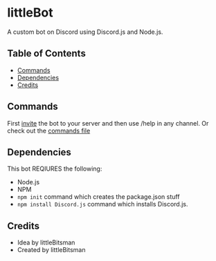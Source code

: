 # littleBot
A custom bot on Discord using Discord.js and Node.js.
## Table of Contents
* [Commands](#commands)
* [Dependencies](#dependencies)
* [Credits](#credits)

## Commands
First [invite](https://discordapp.com/oauth2/authorize?client_id=709823240264089611&scope=bot&permissions=8) the bot to your server and then use /help in any channel. Or check out the [commands file](commands.md)
## Dependencies
This bot REQIURES the following:
* Node.js
* NPM
* `npm init` command which creates the package.json stuff
* `npm install Discord.js` command which installs Discord.js.
## Credits

* Idea by littleBitsman
* Created by littleBitsman
